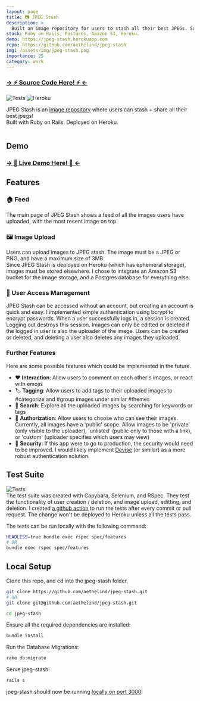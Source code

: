 ```yaml
---
layout: page
title: 📷 JPEG Stash
description: >
  Built an image repository for users to stash all their best JPEGs. Supports user account creation and image uploads. Supported by a test suite built with Capybara and Selenium on github actions. Live demo deployed to Heroku.
stack: Ruby on Rails, Postgres, Amazon S3, Heroku.
demo: https://jpeg-stash.herokuapp.com
repo: https://github.com/aethelind/jpeg-stash
img: /assets/img/jpeg-stash.png
importance: 25
category: work
---
```


### [ → ⚡️ Source Code Here! ⚡️ ← ](https://github.com/aethelind/jpeg-stash)

![Tests](https://github.com/aethelind/jpeg-stash/actions/workflows/main.yml/badge.svg?branch=master) ![Heroku](https://pyheroku-badge.herokuapp.com/?app=jpeg-stash)

JPEG Stash is an [image repository](https://docs.google.com/document/d/1eg3sJTOwtyFhDopKedRD6142CFkDfWp1QvRKXNTPIOc/edit?usp=sharing) where users can stash + share all their best jpegs!  
Built with Ruby on Rails. Deployed on Heroku.

<div class="row">
    <div class="col-sm mt-3 mt-md-0">
        <a href="https://jpeg-stash.herokuapp.com/">
            <img class="img-fluid rounded" src="{{ '/assets/img/jpeg-stash-demo.png' | relative_url }}" alt="" title="Data staging plan."/>
        </a>
    </div>
</div>


## Demo

### [ → 🚀 Live Demo Here! 🚀 ← ](https://jpeg-stash.herokuapp.com/)

## Features

### 🏠 Feed

The main page of JPEG Stash shows a feed of all the images users have uploaded, with the most recent image on top.

### 🖼️ Image Upload

Users can upload images to JPEG stash. The image must be a JPEG or PNG, and have a maximum size of 3MB.  
Since JPEG Stash is deployed on Heroku (which has ephemeral storage), images must be stored elsewhere. I chose to integrate an Amazon S3 bucket for the image storage, and a Postgres database for everything else.

### 👥 User Access Management

JPEG Stash can be accessed without an account, but creating an account is quick and easy. I implemented simple authentication using bcrypt to encrypt passwords. When a user successfully logs in, a session is created. Logging out destroys this session. Images can only be editted or deleted if the logged in user is also the uploader of the image. Users can be created or deleted, and deleting a user also deletes any images they uploaded.

### Further Features

Here are some possible features which could be implemented in the future.

- ❤️ **Interaction**: Allow users to comment on each other's images, or react with emojis
- 🏷 **Tagging**: Allow users to add tags to their uploaded images to #categorize and #group images under similar #themes
- 🔎 **Search**: Explore all the uploaded images by searching for keywords or tags
- 👀 **Authorization**: Allow users to choose who can see their images. Currently, all images have a 'public' scope. Allow images to be 'private' (only visible to the uploader), 'unlisted' (public only to those with a link), or 'custom' (uploader specifies which users may view)
- 🔐 **Security**: If this app were to go to production, the security would need to be improved. I would likely implement [Devise](https://github.com/heartcombo/devise) (or similar) as a more robust authentication solution.

## Test Suite

![Tests](https://github.com/aethelind/jpeg-stash/actions/workflows/main.yml/badge.svg?branch=master)  
The test suite was created with Capybara, Selenium, and RSpec. They test the functionality of user creation / deletion, and image upload, editting, and deletion. I created [a github action](https://github.com/aethelind/jpeg-stash/actions/workflows/main.yml) to run the tests after every commit or pull request. The change won't be deployed to Heroku unless all the tests pass.

The tests can be run locally with the following command:

```bash
HEADLESS=true bundle exec rspec spec/features
# OR
bundle exec rspec spec/features
```

## Local Setup

Clone this repo, and cd into the jpeg-stash folder.

```bash
git clone https://github.com/aethelind/jpeg-stash.git
# OR
git clone git@github.com:aethelind/jpeg-stash.git
```

```bash
cd jpeg-stash
```

Ensure all the required dependencies are installed:

```bash
bundle install
```

Run the Database Migrations:

```bash
rake db:migrate
```

Serve jpeg-stash:

```bash
rails s
```

jpeg-stash should now be running [locally on port 3000](http://localhost:3000/)!
